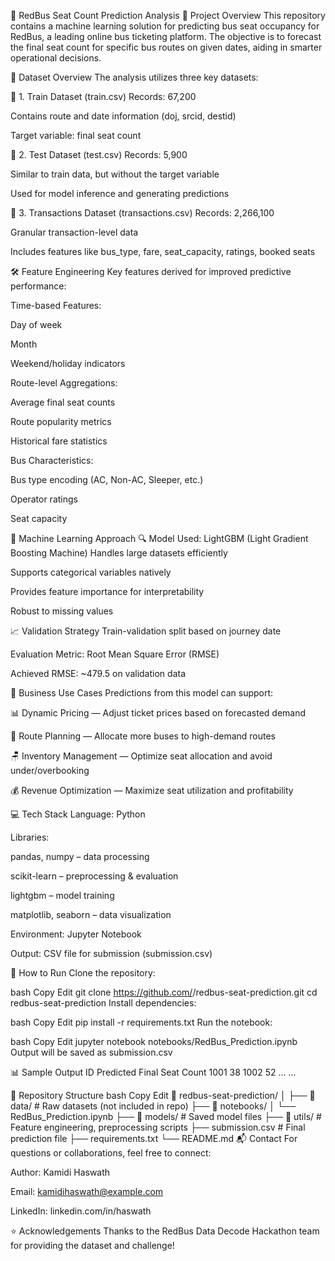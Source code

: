 🚌 RedBus Seat Count Prediction Analysis
📌 Project Overview
This repository contains a machine learning solution for predicting bus seat occupancy for RedBus, a leading online bus ticketing platform. The objective is to forecast the final seat count for specific bus routes on given dates, aiding in smarter operational decisions.

📂 Dataset Overview
The analysis utilizes three key datasets:

🔹 1. Train Dataset (train.csv)
Records: 67,200

Contains route and date information (doj, srcid, destid)

Target variable: final seat count

🔹 2. Test Dataset (test.csv)
Records: 5,900

Similar to train data, but without the target variable

Used for model inference and generating predictions

🔹 3. Transactions Dataset (transactions.csv)
Records: 2,266,100

Granular transaction-level data

Includes features like bus_type, fare, seat_capacity, ratings, booked seats

🛠️ Feature Engineering
Key features derived for improved predictive performance:

Time-based Features:

Day of week

Month

Weekend/holiday indicators

Route-level Aggregations:

Average final seat counts

Route popularity metrics

Historical fare statistics

Bus Characteristics:

Bus type encoding (AC, Non-AC, Sleeper, etc.)

Operator ratings

Seat capacity

🤖 Machine Learning Approach
🔍 Model Used: LightGBM (Light Gradient Boosting Machine)
Handles large datasets efficiently

Supports categorical variables natively

Provides feature importance for interpretability

Robust to missing values

📈 Validation Strategy
Train-validation split based on journey date

Evaluation Metric: Root Mean Square Error (RMSE)

Achieved RMSE: ~479.5 on validation data

🧠 Business Use Cases
Predictions from this model can support:

📊 Dynamic Pricing — Adjust ticket prices based on forecasted demand

🧭 Route Planning — Allocate more buses to high-demand routes

🪑 Inventory Management — Optimize seat allocation and avoid under/overbooking

💰 Revenue Optimization — Maximize seat utilization and profitability

💻 Tech Stack
Language: Python

Libraries:

pandas, numpy – data processing

scikit-learn – preprocessing & evaluation

lightgbm – model training

matplotlib, seaborn – data visualization

Environment: Jupyter Notebook

Output: CSV file for submission (submission.csv)

🚀 How to Run
Clone the repository:

bash
Copy
Edit
git clone https://github.com/<your-username>/redbus-seat-prediction.git
cd redbus-seat-prediction
Install dependencies:

bash
Copy
Edit
pip install -r requirements.txt
Run the notebook:

bash
Copy
Edit
jupyter notebook notebooks/RedBus_Prediction.ipynb
Output will be saved as submission.csv

📊 Sample Output
ID	Predicted Final Seat Count
1001	38
1002	52
...	...

📎 Repository Structure
bash
Copy
Edit
📁 redbus-seat-prediction/
│
├── 📁 data/                  # Raw datasets (not included in repo)
├── 📁 notebooks/
│   └── RedBus_Prediction.ipynb
├── 📁 models/                # Saved model files
├── 📁 utils/                 # Feature engineering, preprocessing scripts
├── submission.csv           # Final prediction file
├── requirements.txt
└── README.md
📬 Contact
For questions or collaborations, feel free to connect:

Author: Kamidi Haswath

Email: kamidihaswath@example.com

LinkedIn: linkedin.com/in/haswath

⭐ Acknowledgements
Thanks to the RedBus Data Decode Hackathon team for providing the dataset and challenge!

